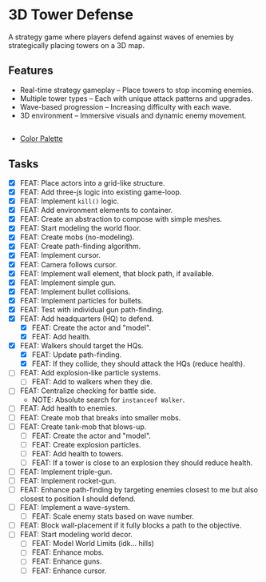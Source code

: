# 3D Tower Defense

A strategy game where players defend against waves of enemies by strategically placing towers on a 3D map.

## Features

- Real-time strategy gameplay – Place towers to stop incoming enemies.
- Multiple tower types – Each with unique attack patterns and upgrades.
- Wave-based progression – Increasing difficulty with each wave.
- 3D environment – Immersive visuals and dynamic enemy movement.

##

- [Color Palette](https://lospec.com/palette-list/apollo)

## Tasks

- [x] FEAT: Place actors into a grid-like structure.
- [x] FEAT: Add three-js logic into existing game-loop.
- [x] FEAT: Implement `kill()` logic.
- [x] FEAT: Add environment elements to container.
- [x] FEAT: Create an abstraction to compose with simple meshes.
- [x] FEAT: Start modeling the world floor.
- [x] FEAT: Create mobs (no-modeling).
- [x] FEAT: Create path-finding algorithm.
- [x] FEAT: Implement cursor.
- [x] FEAT: Camera follows cursor.
- [x] FEAT: Implement wall element, that block path, if available.
- [x] FEAT: Implement simple gun.
- [x] FEAT: Implement bullet collisions.
- [x] FEAT: Implement particles for bullets.
- [x] FEAT: Test with individual gun path-finding.
- [x] FEAT: Add headquarters (HQ) to defend.
  - [x] FEAT: Create the actor and "model".
  - [x] FEAT: Add health.
- [x] FEAT: Walkers should target the HQs.
  - [x] FEAT: Update path-finding.
  - [x] FEAT: If they collide, they should attack the HQs (reduce health).
- [ ] FEAT: Add explosion-like particle systems.
  - [ ] FEAT: Add to walkers when they die.
- [ ] FEAT: Centralize checking for battle side.
  - NOTE: Absolute search for `instanceof Walker`.
- [ ] FEAT: Add health to enemies.
- [ ] FEAT: Create mob that breaks into smaller mobs.
- [ ] FEAT: Create tank-mob that blows-up.
  - [ ] FEAT: Create the actor and "model".
  - [ ] FEAT: Create explosion particles.
  - [ ] FEAT: Add health to towers.
  - [ ] FEAT: If a tower is close to an explosion they should reduce health.
- [ ] FEAT: Implement triple-gun.
- [ ] FEAT: Implement rocket-gun.
- [ ] FEAT: Enhance path-finding by targeting enemies closest to me but also closest to position I should defend.
- [ ] FEAT: Implement a wave-system.
  - [ ] FEAT: Scale enemy stats based on wave number.
- [ ] FEAT: Block wall-placement if it fully blocks a path to the objective.
- [ ] FEAT: Start modeling world decor.
  - [ ] FEAT: Model World Limits (idk... hills)
  - [ ] FEAT: Enhance mobs.
  - [ ] FEAT: Enhance guns.
  - [ ] FEAT: Enhance cursor.
